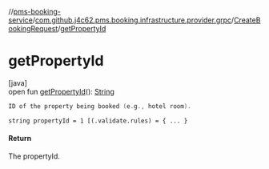 //[pms-booking-service](../../../index.md)/[com.github.j4c62.pms.booking.infrastructure.provider.grpc](../index.md)/[CreateBookingRequest](index.md)/[getPropertyId](get-property-id.md)

# getPropertyId

[java]\
open fun [getPropertyId](get-property-id.md)(): [String](https://docs.oracle.com/en/java/javase/23/docs/api/java.base/java/lang/String.html)

```kotlin
ID of the property being booked (e.g., hotel room).

```

`string propertyId = 1 [(.validate.rules) = { ... }`

#### Return

The propertyId.